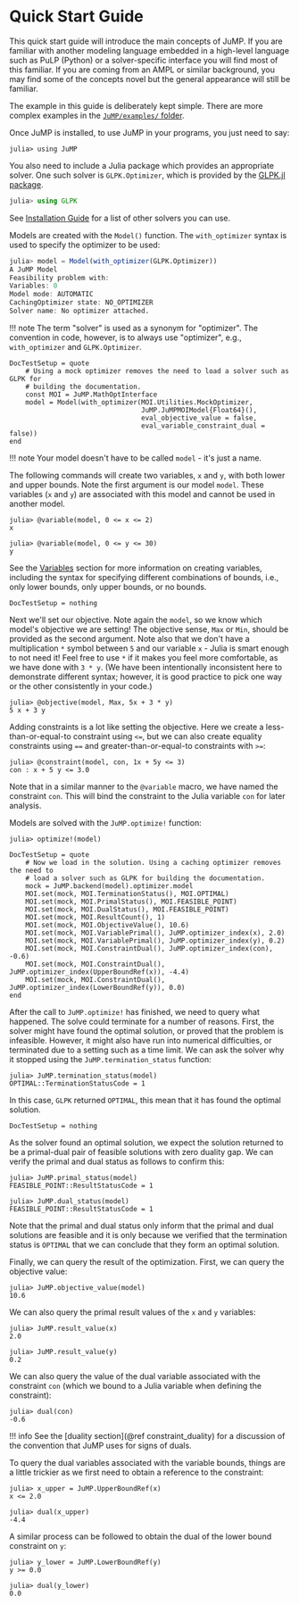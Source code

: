 Quick Start Guide
=================

This quick start guide will introduce the main concepts of JuMP. If you are
familiar with another modeling language embedded in a high-level language such
as PuLP (Python) or a solver-specific interface you will find most of this
familiar. If you are coming from an AMPL or similar background, you may find
some of the concepts novel but the general appearance will still be familiar.

The example in this guide is deliberately kept simple. There are more complex
examples in the [`JuMP/examples/` folder](https://github.com/JuliaOpt/JuMP.jl/tree/master/examples).

Once JuMP is installed, to use JuMP in your programs, you just need to say:
```jldoctest quickstart_example
julia> using JuMP
```

You also need to include a Julia package which provides an appropriate solver.
One such solver is `GLPK.Optimizer`, which is provided by the
[GLPK.jl package](https://github.com/JuliaOpt/GLPK.jl).
```julia
julia> using GLPK
```
See [Installation Guide](@ref) for a list of other solvers you can use.

Models are created with the `Model()` function. The `with_optimizer` syntax is
used to specify the optimizer to be used:
```julia
julia> model = Model(with_optimizer(GLPK.Optimizer))
A JuMP Model
Feasibility problem with:
Variables: 0
Model mode: AUTOMATIC
CachingOptimizer state: NO_OPTIMIZER
Solver name: No optimizer attached.
```

!!! note
    The term "solver" is used as a synonym for "optimizer". The convention in
    code, however, is to always use "optimizer", e.g., `with_optimizer` and
    `GLPK.Optimizer`.

```@meta
DocTestSetup = quote
    # Using a mock optimizer removes the need to load a solver such as GLPK for
    # building the documentation.
    const MOI = JuMP.MathOptInterface
    model = Model(with_optimizer(MOI.Utilities.MockOptimizer,
                                 JuMP.JuMPMOIModel{Float64}(),
                                 eval_objective_value = false,
                                 eval_variable_constraint_dual = false))
end
```
!!! note
    Your model doesn't have to be called `model` - it's just a name.

The following commands will create two variables, `x` and `y`, with both lower
and upper bounds. Note the first argument is our model `model`. These variables
(`x` and `y`) are associated with this model and cannot be used in another
model.
```jldoctest quickstart_example
julia> @variable(model, 0 <= x <= 2)
x

julia> @variable(model, 0 <= y <= 30)
y
```
See the [Variables](@ref) section for more information on creating variables,
including the syntax for specifying different combinations of bounds, i.e.,
only lower bounds, only upper bounds, or no bounds.

```@meta
DocTestSetup = nothing
```

Next we'll set our objective. Note again the `model`, so we know which model's
objective we are setting! The objective sense, `Max` or `Min`, should be
provided as the second argument. Note also that we don't have a multiplication
`*` symbol between `5` and our variable `x` - Julia is smart enough to not need
it! Feel free to use `*` if it makes you feel more comfortable, as we have done
with `3 * y`. (We have been intentionally inconsistent here to demonstrate
different syntax; however, it is good practice to pick one way or the other
consistently in your code.)
```jldoctest quickstart_example
julia> @objective(model, Max, 5x + 3 * y)
5 x + 3 y
```

Adding constraints is a lot like setting the objective. Here we create a
less-than-or-equal-to constraint using `<=`, but we can also create equality
constraints using `==` and greater-than-or-equal-to constraints with `>=`:
```jldoctest quickstart_example; filter=r"≤|<="
julia> @constraint(model, con, 1x + 5y <= 3)
con : x + 5 y <= 3.0
```
Note that in a similar manner to the `@variable` macro, we have named the
constraint `con`. This will bind the constraint to the Julia variable `con` for
later analysis.

Models are solved with the `JuMP.optimize!` function:
```jldoctest quickstart_example
julia> optimize!(model)
```

```@meta
DocTestSetup = quote
    # Now we load in the solution. Using a caching optimizer removes the need to
    # load a solver such as GLPK for building the documentation.
    mock = JuMP.backend(model).optimizer.model
    MOI.set(mock, MOI.TerminationStatus(), MOI.OPTIMAL)
    MOI.set(mock, MOI.PrimalStatus(), MOI.FEASIBLE_POINT)
    MOI.set(mock, MOI.DualStatus(), MOI.FEASIBLE_POINT)
    MOI.set(mock, MOI.ResultCount(), 1)
    MOI.set(mock, MOI.ObjectiveValue(), 10.6)
    MOI.set(mock, MOI.VariablePrimal(), JuMP.optimizer_index(x), 2.0)
    MOI.set(mock, MOI.VariablePrimal(), JuMP.optimizer_index(y), 0.2)
    MOI.set(mock, MOI.ConstraintDual(), JuMP.optimizer_index(con), -0.6)
    MOI.set(mock, MOI.ConstraintDual(), JuMP.optimizer_index(UpperBoundRef(x)), -4.4)
    MOI.set(mock, MOI.ConstraintDual(), JuMP.optimizer_index(LowerBoundRef(y)), 0.0)
end
```

After the call to `JuMP.optimize!` has finished, we need to query what happened.
The solve could terminate for a number of reasons. First, the solver might
have found the optimal solution, or proved that the problem is infeasible.
However, it might also have run into numerical difficulties, or terminated due
to a setting such as a time limit. We can ask the solver why it stopped using
the `JuMP.termination_status` function:
```jldoctest quickstart_example
julia> JuMP.termination_status(model)
OPTIMAL::TerminationStatusCode = 1
```
In this case, `GLPK` returned `OPTIMAL`, this mean that it has found the optimal
solution.

```@meta
DocTestSetup = nothing
```

As the solver found an optimal solution, we expect the solution returned to be
a primal-dual pair of feasible solutions with zero duality gap.
We can verify the primal and dual status as follows to confirm this:
```jldoctest quickstart_example
julia> JuMP.primal_status(model)
FEASIBLE_POINT::ResultStatusCode = 1

julia> JuMP.dual_status(model)
FEASIBLE_POINT::ResultStatusCode = 1
```
Note that the primal and dual status only inform that the primal and dual
solutions are feasible and it is only because we verified that the termination
status is `OPTIMAL` that we can conclude that they form an optimal solution.

Finally, we can query the result of the optimization. First, we can query the
objective value:
```jldoctest quickstart_example
julia> JuMP.objective_value(model)
10.6
```
We can also query the primal result values of the `x` and `y` variables:
```jldoctest quickstart_example
julia> JuMP.result_value(x)
2.0

julia> JuMP.result_value(y)
0.2
```

We can also query the value of the dual variable associated with the constraint
`con` (which we bound to a Julia variable when defining the constraint):
```jldoctest quickstart_example
julia> dual(con)
-0.6
```

!!! info
    See the [duality section](@ref constraint_duality) for a discussion
    of the convention that JuMP uses for signs of duals.

To query the dual variables associated with the variable bounds, things are a
little trickier as we first need to obtain a reference to the constraint:
```jldoctest quickstart_example; filter=r"≤|<="
julia> x_upper = JuMP.UpperBoundRef(x)
x <= 2.0

julia> dual(x_upper)
-4.4
```
A similar process can be followed to obtain the dual of the lower bound
constraint on `y`:
```jldoctest quickstart_example; filter=r"≥|>="
julia> y_lower = JuMP.LowerBoundRef(y)
y >= 0.0

julia> dual(y_lower)
0.0
```

